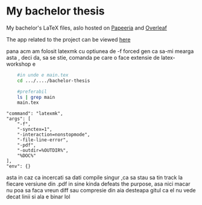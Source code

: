 # My bachelor thesis
My bachelor's LaTeX files, aslo hosted on [Papeeria](https://www.papeeria.com/join?token_id=bef97a1e-b804-4f2d-93a0-27f7bc0b9560&retry=3) and [Overleaf](https://www.overleaf.com/read/kqnmqfpwprzr#135c7d)

The app related to the project can be viewed [here](https://github.com/viktorashi/Open-CoNtRol)


pana acm am folosit latexmk cu optiunea de -f forced gen ca sa-mi mearga asta , deci da, sa se stie, comanda pe care o face extensie de latex-workshop e

```bash
    #in unde e main.tex
    cd .../..../bachelor-thesis

    #preferabil
    ls | grep main
    main.tex
```
```
"command": "latexmk",
"args": [
    "-f",
    "-synctex=1",
    "-interaction=nonstopmode",
    "-file-line-error",
    "-pdf",
    "-outdir=%OUTDIR%",
    "%DOC%"
],
"env": {}
```


asta in caz ca incercati sa dati compile singur ,ca sa stau sa tin track la fiecare versiune din .pdf in sine kinda defeats the purpose, asa nici macar nu poa sa faca vreun diff sau compresie din aia desteapa gitul ca el nu vede decat linii si ala e binar lol